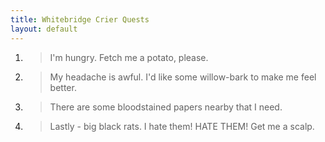 ```yaml
---
title: Whitebridge Crier Quests
layout: default
---
```


1. > <smaller>I'm hungry. Fetch me a potato, please.</smaller>

2. > <smaller>My headache is awful. I'd like some willow-bark to make me feel better.</smaller>

3. > <smaller>There are some bloodstained papers nearby that I need.</smaller>

4. > <smaller>Lastly - big black rats. I hate them! HATE THEM! Get me a scalp.</smaller>
